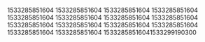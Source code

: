 1533285851604
1533285851604
1533285851604
1533285851604
1533285851604
1533285851604
1533285851604
1533285851604
1533285851604
1533285851604
1533285851604
1533285851604
1533285851604
1533285851604
15332858516041533299190300